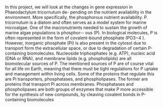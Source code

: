In this project, we will look at the changes in gene expression in Phaeodactylum tricornutum de-
pending on the nutrient availability in the environment. More specifically, the phosphorous nutrient
availability. P. tricornutum is a diatom and often serves as a model system for marine microalgae.
One of the macronutrients needed to sustain the growth of marine algae populations is phosphor--
ous (P). In biological molecules, P is often represented in the form of covalent-bound phosphate
(PO3−4 ). However, inorganic phosphate (Pi) is also present in the cytosol due to transport form
the extracellular space, or due to degradation of certain P-containing biomolecules. Nucleoside
triphosphates (e.g. ATP), nucleic acid (DNA or RNA), and membrane lipids (e.g. phospholipids)
are all biomolecular sources of P. The mentioned sources of P are of course vital for all life on Earth,
meaning that there must be tight regulations for P uptake and management within living cells.
Some of the proteins that regulate this are Pi transporters, phosphatases, and phospholipases.
The former are proteins that transport Pi across membranes. Phosphatases and phospholipases
are both groups of enzymes that make P more accessible for the synthesis of new compounds, by
cleaving covalent bonds in P-containing biomolecules
